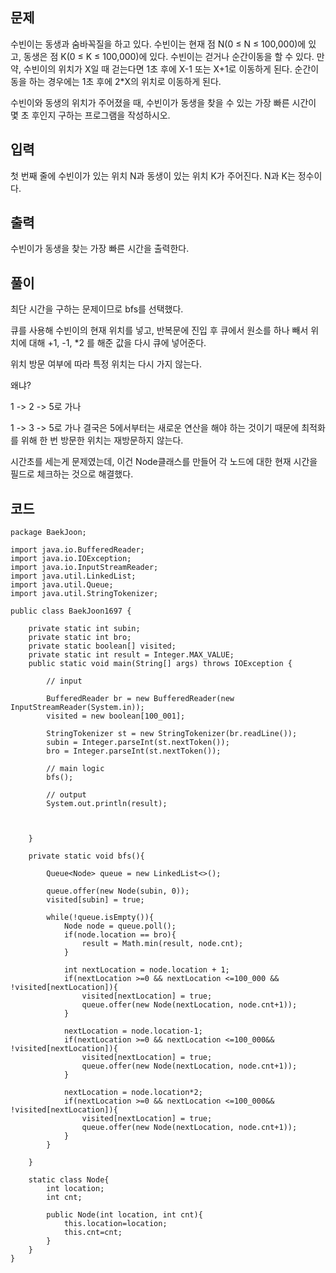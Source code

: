 
## 문제

수빈이는 동생과 숨바꼭질을 하고 있다. 수빈이는 현재 점 N(0 ≤ N ≤ 100,000)에 있고, 동생은 점 K(0 ≤ K ≤ 100,000)에 있다. 수빈이는 걷거나 순간이동을 할 수 있다. 만약, 수빈이의 위치가 X일 때 걷는다면 1초 후에 X-1 또는 X+1로 이동하게 된다. 순간이동을 하는 경우에는 1초 후에 2*X의 위치로 이동하게 된다.

수빈이와 동생의 위치가 주어졌을 때, 수빈이가 동생을 찾을 수 있는 가장 빠른 시간이 몇 초 후인지 구하는 프로그램을 작성하시오.

## 입력

첫 번째 줄에 수빈이가 있는 위치 N과 동생이 있는 위치 K가 주어진다. N과 K는 정수이다.

## 출력

수빈이가 동생을 찾는 가장 빠른 시간을 출력한다.

## 풀이

최단 시간을 구하는 문제이므로 bfs를 선택했다.

큐를 사용해 수빈이의 현재 위치를 넣고, 반복문에 진입 후 큐에서 원소를 하나 빼서 위치에 대해 +1, -1, \*2 를 해준 값을 다시 큐에 넣어준다.

위치 방문 여부에 따라 특정 위치는 다시 가지 않는다.

왜냐?

1 -> 2 -> 5로 가나

1 -> 3 -> 5로 가나 결국은 5에서부터는 새로운 연산을 해야 하는 것이기 때문에 최적화를 위해 한 번 방문한 위치는 재방문하지 않는다.

시간초를 세는게 문제였는데, 이건 Node클래스를 만들어 각 노드에 대한 현재 시간을 필드로 체크하는 것으로 해결했다.


## 코드


```
package BaekJoon;  
  
import java.io.BufferedReader;  
import java.io.IOException;  
import java.io.InputStreamReader;  
import java.util.LinkedList;  
import java.util.Queue;  
import java.util.StringTokenizer;  
  
public class BaekJoon1697 {  
  
    private static int subin;  
    private static int bro;  
    private static boolean[] visited;  
    private static int result = Integer.MAX_VALUE;  
    public static void main(String[] args) throws IOException {  
  
        // input  
  
        BufferedReader br = new BufferedReader(new InputStreamReader(System.in));  
        visited = new boolean[100_001];  
  
        StringTokenizer st = new StringTokenizer(br.readLine());  
        subin = Integer.parseInt(st.nextToken());  
        bro = Integer.parseInt(st.nextToken());  
  
        // main logic  
        bfs();  
  
        // output  
        System.out.println(result);  
  
  
  
    }  
  
    private static void bfs(){  
  
        Queue<Node> queue = new LinkedList<>();  
  
        queue.offer(new Node(subin, 0));  
        visited[subin] = true;  
  
        while(!queue.isEmpty()){  
            Node node = queue.poll();  
            if(node.location == bro){  
                result = Math.min(result, node.cnt);  
            }  
  
            int nextLocation = node.location + 1;  
            if(nextLocation >=0 && nextLocation <=100_000 && !visited[nextLocation]){  
                visited[nextLocation] = true;  
                queue.offer(new Node(nextLocation, node.cnt+1));  
            }  
  
            nextLocation = node.location-1;  
            if(nextLocation >=0 && nextLocation <=100_000&& !visited[nextLocation]){  
                visited[nextLocation] = true;  
                queue.offer(new Node(nextLocation, node.cnt+1));  
            }  
  
            nextLocation = node.location*2;  
            if(nextLocation >=0 && nextLocation <=100_000&& !visited[nextLocation]){  
                visited[nextLocation] = true;  
                queue.offer(new Node(nextLocation, node.cnt+1));  
            }  
        }  
  
    }  
  
    static class Node{  
        int location;  
        int cnt;  
  
        public Node(int location, int cnt){  
            this.location=location;  
            this.cnt=cnt;  
        }  
    }  
}
```
